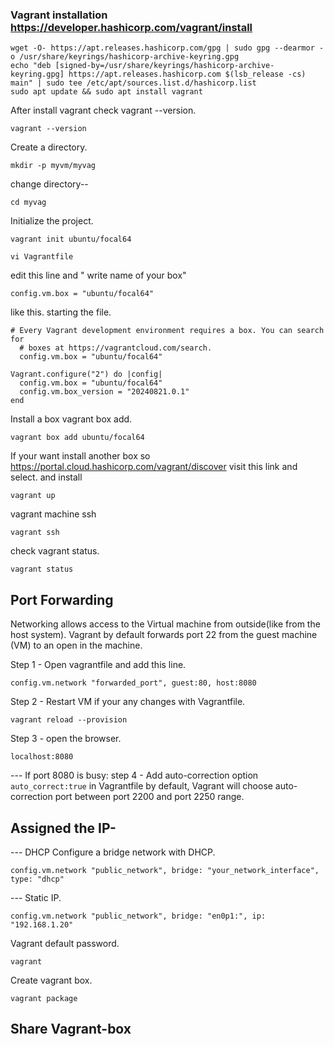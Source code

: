 ### Vagrant installation https://developer.hashicorp.com/vagrant/install
```shell 
wget -O- https://apt.releases.hashicorp.com/gpg | sudo gpg --dearmor -o /usr/share/keyrings/hashicorp-archive-keyring.gpg
echo "deb [signed-by=/usr/share/keyrings/hashicorp-archive-keyring.gpg] https://apt.releases.hashicorp.com $(lsb_release -cs) main" | sudo tee /etc/apt/sources.list.d/hashicorp.list
sudo apt update && sudo apt install vagrant
```
After install vagrant check vagrant --version.
```
vagrant --version
```
Create a directory.
```
mkdir -p myvm/myvag
```
change directory--
```
cd myvag 
```
Initialize the project.
```
vagrant init ubuntu/focal64
```
```
vi Vagrantfile
```
edit this line and " write name of your box"
```
config.vm.box = "ubuntu/focal64"
```
like this. starting the file.
```
# Every Vagrant development environment requires a box. You can search for
  # boxes at https://vagrantcloud.com/search.
  config.vm.box = "ubuntu/focal64"
```

```
Vagrant.configure("2") do |config|
  config.vm.box = "ubuntu/focal64"
  config.vm.box_version = "20240821.0.1"
end
```
Install a box vagrant box add.
```
vagrant box add ubuntu/focal64
```
 If your want install another box so https://portal.cloud.hashicorp.com/vagrant/discover visit this link and select. and install 
```
vagrant up
```
vagrant machine ssh
``` 
vagrant ssh
```
check vagrant status.
``` 
vagrant status 
```

## Port Forwarding
Networking allows access to the Virtual machine from outside(like from the host system).
Vagrant by default forwards port 22 from the guest machine (VM) to an open in the machine.

Step 1 - Open vagrantfile and add this line.
```
config.vm.network "forwarded_port", guest:80, host:8080
```
Step 2 - Restart VM if your any changes with Vagrantfile. 
```
vagrant reload --provision
```
Step 3 - open the browser.
```
localhost:8080 
```
--- If port 8080 is busy:
step 4 - Add auto-correction option ```auto_correct:true``` in Vagrantfile 
by default, Vagrant will choose auto-correction port between port 2200 and port 2250 range.

## Assigned the IP-
--- DHCP
Configure a bridge network with DHCP.
```
config.vm.network "public_network", bridge: "your_network_interface", type: "dhcp"
```
--- Static IP.
```
config.vm.network "public_network", bridge: "en0p1:", ip: "192.168.1.20"
```
Vagrant default password.
```
vagrant
```
Create vagrant box.
```
vagrant package
```

## Share Vagrant-box
```

```